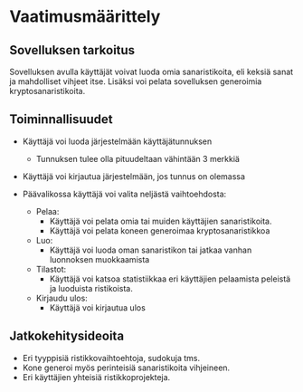 # Vaatimusmäärittely
## Sovelluksen tarkoitus
Sovelluksen avulla käyttäjät voivat luoda omia sanaristikoita, eli keksiä
sanat ja mahdolliset vihjeet itse. Lisäksi voi pelata sovelluksen generoimia
kryptosanaristikoita.

## Toiminnallisuudet
- Käyttäjä voi luoda järjestelmään käyttäjätunnuksen
	- Tunnuksen tulee olla pituudeltaan vähintään 3 merkkiä
- Käyttäjä voi kirjautua järjestelmään, jos tunnus on olemassa

- Päävalikossa käyttäjä voi valita neljästä vaihtoehdosta:
	- Pelaa:
		- Käyttäjä voi pelata omia tai muiden käyttäjien sanaristikoita.
		- Käyttäjä voi pelata koneen generoimaa kryptosanaristikkoa
	- Luo:
		- Käyttäjä voi luoda oman sanaristikon tai jatkaa vanhan
luonnoksen muokkaamista
	- Tilastot:
		- Käyttäjä voi katsoa statistiikkaa eri käyttäjien pelaamista
peleistä ja luoduista ristikoista.
	- Kirjaudu ulos:
		- Käyttäjä voi kirjautua ulos

## Jatkokehitysideoita
- Eri tyyppisiä ristikkovaihtoehtoja, sudokuja tms.
- Kone generoi myös perinteisiä sanaristikoita vihjeineen.
- Eri käyttäjien yhteisiä ristikkoprojekteja.
